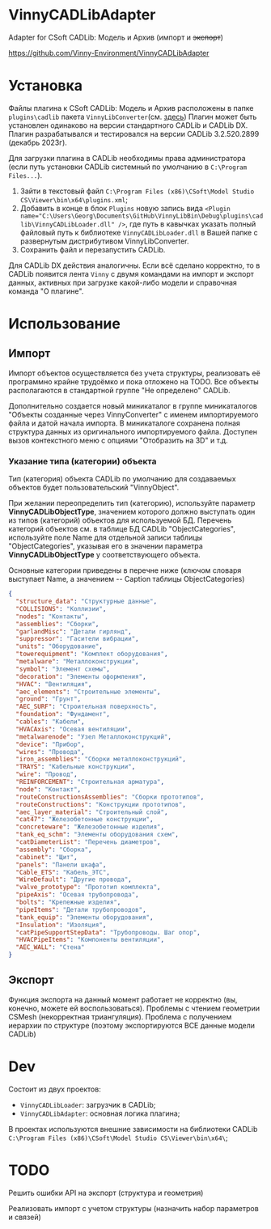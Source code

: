# VinnyCADLibAdapter

Adapter for CSoft CADLib: Модель и Архив (импорт и ~~экспорт~~)

https://github.com/Vinny-Environment/VinnyCADLibAdapter

# Установка

Файлы плагина к CSoft CADLib: Модель и Архив расположены в папке `plugins\cadlib` пакета `VinnyLibConverter`(см. [здесь](https://github.com/Vinny-Environment/VinnyLibConverter#%D1%83%D1%81%D1%82%D0%B0%D0%BD%D0%BE%D0%B2%D0%BA%D0%B0))
Плагин может быть установлен одинаково на версии стандартного CADLib и CADLib DX.
Плагин разрабатывался и тестировался на версии CADLib 3.2.520.2899 (декабрь 2023г).

Для загрузки плагина в CADLib необходимы права администратора (если путь установки CADLib системный по умолчанию в `C:\Program Files...`).

1. Зайти в текстовый файл `C:\Program Files (x86)\CSoft\Model Studio CS\Viewer\bin\x64\plugins.xml`;
2. Добавить в конце в блок `Plugins` новую запись вида `<Plugin name="C:\Users\Georg\Documents\GitHub\VinnyLibBin\Debug\plugins\cadlib\VinnyCADLibLoader.dll" />`, где путь в кавычках указать полный файловый путь к библиотеке `VinnyCADLibLoader.dll` в Вашей папке с развернутым дистрибутивом VinnyLibConverter.
3. Сохранить файл и перезапустить CADLib.

Для CADLib DX действия аналогичны.
Если всё сделано корректно, то в CADLib появится лента `Vinny` с двумя командами на импорт и экспорт данных, активных при загрузке какой-либо модели и справочная команда "О плагине".

# Использование

## Импорт

Импорт объектов осуществляется без учета структуры, реализовать её программно крайне трудоёмко и пока отложено на TODO. Все объекты располагаются в стандартной группе "Не определено" CADLib.

Дополнительно создается новый миникаталог в группе миникаталогов "Объекты созданные через VinnyConverter" с именем импортируемого файла и датой начала импорта. В миникаталоге сохранена полная структура данных из оригинального импортируемого файла. Доступен вызов контекстного меню с опциями "Отобразить на 3D" и т.д.

### Указание типа (категории) объекта

Тип (категория) объекта CADLib по умолчанию для создаваемых объектов будет пользовательский "VinnyObject". 

При желании переопределить тип (категорию), используйте параметр **VinnyCADLibObjectType**, значением которого должно выступать один из типов (категорий) объектов для используемой БД. Перечень категорий объектов см. в таблице БД CADLib "ObjectCategories", используйте поле Name для отдельной записи таблицы "ObjectCategories", указывая его в значении параметра **VinnyCADLibObjectType** у соответствующего объекта.

Основные категории приведены в перечне ниже (ключом словаря выступает Name, а значением -- Caption таблицы ObjectCategories)

```json
{
  "structure_data": "Структурные данные",
  "COLLISIONS": "Коллизии",
  "nodes": "Контакты",
  "assemblies": "Сборки",
  "garlandMisc": "Детали гирлянд",
  "suppressor": "Гасители вибрации",
  "units": "Оборудование",
  "towerequipment": "Комплект оборудования",
  "metalware": "Металлоконструкции",
  "symbol": "Элемент схемы",
  "decoration": "Элементы оформления",
  "HVAC": "Вентиляция",
  "aec_elements": "Строительные элементы",
  "ground": "Грунт",
  "AEC_SURF": "Строительная поверхность",
  "foundation": "Фундамент",
  "cables": "Кабели",
  "HVACAxis": "Осевая вентиляции",
  "metalwarenode": "Узел Металлоконструкций",
  "device": "Прибор",
  "wires": "Провода",
  "iron_assemblies": "Сборки металлоконструкций",
  "TRAYS": "Кабельные конструкции",
  "wire": "Провод",
  "REINFORCEMENT": "Строительная арматура",
  "node": "Контакт",
  "routeConstructionsAssemblies": "Сборки прототипов",
  "routeConstructions": "Конструкции прототипов",
  "aec_layer_material": "Строительный слой",
  "cat47": "Железобетонные конструкции",
  "concreteware": "Железобетонные изделия",
  "tank_eq_schm": "Элементы оборудования схем",
  "catDiameterList": "Перечень диаметров",
  "assembly": "Сборка",
  "cabinet": "Щит",
  "panels": "Панели шкафа",
  "Cable_ETS": "Кабель_ЭТС",
  "WireDefault": "Другие провода",
  "valve_prototype": "Прототип комплекта",
  "pipeAxis": "Осевая трубопровода",
  "bolts": "Крепежные изделия",
  "pipeItems": "Детали трубопроводов",
  "tank_equip": "Элементы оборудования",
  "Insulation": "Изоляция",
  "catPipeSupportStepData": "Трубопроводы. Шаг опор",
  "HVACPipeItems": "Компоненты вентиляции",
  "AEC_WALL": "Стена"
}
```

## Экспорт

Функция экспорта на данный момент работает не корректно (вы, конечно, можете ей воспользоваться).
Проблемы с чтением геометрии CSMesh (некорректная триангуляция). Проблема с получением иерархии по структуре (поэтому экспортируются ВСЕ данные модели CADLib)

# Dev

Состоит из двух проектов:

* `VinnyCADLibLoader`: загрузчик в CADLib;
* `VinnyCADLibAdapter`: основная логика плагина;

В проектах используются внешние зависимости на библиотеки CADLib `C:\Program Files (x86)\CSoft\Model Studio CS\Viewer\bin\x64\`;

# TODO

Решить ошибки API на экспорт (структура и геометрия)

Реализовать импорт с учетом структуры (назначить набор параметров и связей)
